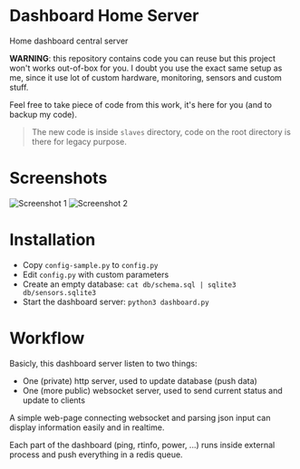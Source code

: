 # Dashboard Home Server
Home dashboard central server

**WARNING**: this repository contains code you can reuse but this project won't works out-of-box for you.
I doubt you use the exact same setup as me, since it use lot of custom hardware, monitoring, sensors and custom stuff.

Feel free to take piece of code from this work, it's here for you (and to backup my code).

> The new code is inside `slaves` directory, code on the root directory is there for legacy purpose.

# Screenshots
![Screenshot 1](https://i.imgur.com/ztvFgGj.png)
![Screenshot 2](https://i.imgur.com/jJdmmI2.png)

# Installation
- Copy `config-sample.py` to `config.py`
- Edit `config.py` with custom parameters
- Create an empty database: `cat db/schema.sql | sqlite3 db/sensors.sqlite3`
- Start the dashboard server: `python3 dashboard.py`

# Workflow
Basicly, this dashboard server listen to two things:
- One (private) http server, used to update database (push data)
- One (more public) websocket server, used to send current status and update to clients

A simple web-page connecting websocket and parsing json input can display information easily and in realtime.

Each part of the dashboard (ping, rtinfo, power, ...) runs inside external process and push everything in a redis queue.
